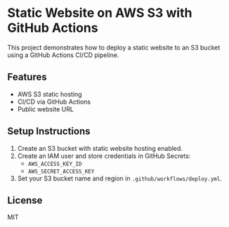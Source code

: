 # Static Website on AWS S3 with GitHub Actions

This project demonstrates how to deploy a static website to an S3 bucket using a GitHub Actions CI/CD pipeline.

## Features

- AWS S3 static hosting
- CI/CD via GitHub Actions
- Public website URL

## Setup Instructions

1. Create an S3 bucket with static website hosting enabled.
2. Create an IAM user and store credentials in GitHub Secrets:
   - `AWS_ACCESS_KEY_ID`
   - `AWS_SECRET_ACCESS_KEY`
3. Set your S3 bucket name and region in `.github/workflows/deploy.yml`.

## License

MIT
